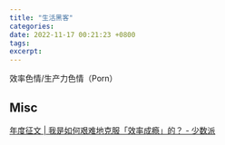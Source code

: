 ```yaml
---
title: "生活黑客"
categories: 
date: 2022-11-17 00:21:23 +0800
tags: 
excerpt: 
---
```




效率色情/生产力色情（Porn）




## Misc

[年度征文 | 我是如何艰难地克服「效率成瘾」的？ - 少数派](https://sspai.com/post/71518)

